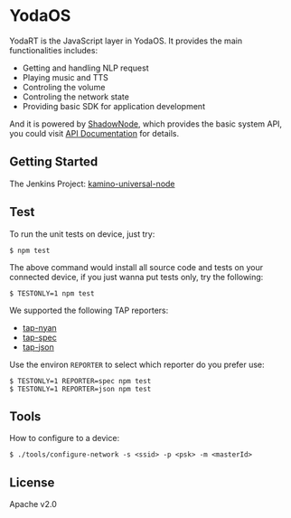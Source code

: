 # YodaOS

YodaRT is the JavaScript layer in YodaOS. It provides the main functionalities includes:

- Getting and handling NLP request
- Playing music and TTS
- Controling the volume
- Controling the network state
- Providing basic SDK for application development

And it is powered by [ShadowNode](https://github.com/Rokid/ShadowNode), which provides the basic system API,
you could visit [API Documentation](https://github.com/Rokid/ShadowNode/tree/master/docs/api) for details.

<!-- {project.manifest.apilevel} -->

## Getting Started

The Jenkins Project: [kamino-universal-node](http://ci-s.rokid-inc.com/job/kamino_universal_node_gx8010_openai_corp)

## Test

To run the unit tests on device, just try:

```shell
$ npm test
```

The above command would install all source code and tests on your connected device, if you just wanna
put tests only, try the following:

```shell
$ TESTONLY=1 npm test
```

We supported the following TAP reporters:

- [tap-nyan](https://github.com/calvinmetcalf/tap-nyan)
- [tap-spec](https://github.com/scottcorgan/tap-spec)
- [tap-json](https://github.com/gummesson/tap-json)

Use the environ `REPORTER` to select which reporter do you prefer use:

```shell
$ TESTONLY=1 REPORTER=spec npm test
$ TESTONLY=1 REPORTER=json npm test
```

## Tools

How to configure to a device:

```shell
$ ./tools/configure-network -s <ssid> -p <psk> -m <masterId>
```

## License

Apache v2.0
